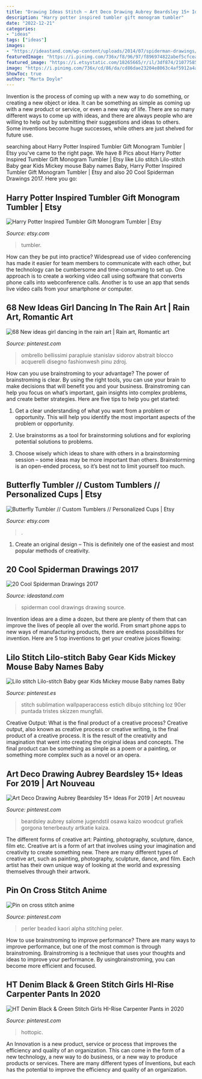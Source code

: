 ```yaml
---
title: "Drawing Ideas Stitch ~ Art Deco Drawing Aubrey Beardsley 15+ Ideas For 2019"
description: "Harry potter inspired tumbler gift monogram tumbler"
date: "2022-12-21"
categories:
- "ideas"
tags: ["ideas"]
images:
- "https://ideastand.com/wp-content/uploads/2014/07/spiderman-drawings/18-spiderman-drawings.jpg"
featuredImage: "https://i.pinimg.com/736x/f8/96/97/f896974822abef5cfcead4072fecd363.jpg"
featured_image: "https://i.etsystatic.com/18265665/r/il/3df874/2107758524/il_794xN.2107758524_c687.jpg"
image: "https://i.pinimg.com/736x/cd/86/da/cd86dae23204e8063c4af5912a4a15f3.jpg"
ShowToc: true
author: "Marta Doyle"
---
```



Invention is the process of coming up with a new way to do something, or creating a new object or idea. It can be something as simple as coming up with a new product or service, or even a new way of life. There are so many different ways to come up with ideas, and there are always people who are willing to help out by submitting their suggestions and ideas to others. Some inventions become huge successes, while others are just shelved for future use.

	

		
searching about Harry Potter Inspired Tumbler Gift Monogram Tumbler | Etsy you've came to the right page. We have 8 Pics about Harry Potter Inspired Tumbler Gift Monogram Tumbler | Etsy like Lilo stitch Lilo-stitch Baby gear Kids Mickey mouse Baby names Baby, Harry Potter Inspired Tumbler Gift Monogram Tumbler | Etsy and also 20 Cool Spiderman Drawings 2017. Here you go:
		
    
## Harry Potter Inspired Tumbler Gift Monogram Tumbler | Etsy

<img loading=lazy src="https://i.etsystatic.com/9643399/r/il/17f965/2126166744/il_794xN.2126166744_2s73.jpg" onerror="this.onerror=null;this.src='https://tse4.mm.bing.net/th?id=OIP.PVRtBRksforSDtmaxuNlngHaJ4&amp;pid=15.1';" alt="Harry Potter Inspired Tumbler Gift Monogram Tumbler | Etsy">

_Source: etsy.com_

>tumbler. 

	

How can they be put into practice?
Widespread use of video conferencing has made it easier for team members to communicate with each other, but the technology can be cumbersome and time-consuming to set up. One approach is to create a working video call using software that converts phone calls into webconference calls. Another is to use an app that sends live video calls from your smartphone or computer.

    
## 68 New Ideas Girl Dancing In The Rain Art | Rain Art, Romantic Art

<img loading=lazy src="https://i.pinimg.com/736x/cd/86/da/cd86dae23204e8063c4af5912a4a15f3.jpg" onerror="this.onerror=null;this.src='https://tse4.mm.bing.net/th?id=OIP.UjRqjMFIPNs15x1u_EMykQAAAA&amp;pid=15.1';" alt="68 New ideas girl dancing in the rain art | Rain art, Romantic art">

_Source: pinterest.com_

>ombrello bellissimi parapluie stanislav sidorov abstrait blocco acquerelli disegno fashionwesh pinu zdroj. 

	

How can you use brainstroming to your advantage?
The power of brainstroming is clear. By using the right tools, you can use your brain to make decisions that will benefit you and your business. Brainstroming can help you focus on what’s important, gain insights into complex problems, and create better strategies. Here are five tips to help you get started: 
1. Get a clear understanding of what you want from a problem or opportunity. This will help you identify the most important aspects of the problem or opportunity. 

2. Use brainstorms as a tool for brainstorming solutions and for exploring potential solutions to problems. 

3. Choose wisely which ideas to share with others in a brainstorming session – some ideas may be more important than others. Brainstorming is an open-ended process, so it’s best not to limit yourself too much.

    
## Butterfly Tumbler // Custom Tumblers // Personalized Cups | Etsy

<img loading=lazy src="https://i.etsystatic.com/18265665/r/il/3df874/2107758524/il_794xN.2107758524_c687.jpg" onerror="this.onerror=null;this.src='https://tse1.mm.bing.net/th?id=OIP.jWMgzI7I1WguiAybeCDHuAHaJ3&amp;pid=15.1';" alt="Butterfly Tumbler // Custom Tumblers // Personalized Cups | Etsy">

_Source: etsy.com_

>. 

	

1. Create an original design – This is definitely one of the easiest and most popular methods of creativity.

    
## 20 Cool Spiderman Drawings 2017

<img loading=lazy src="https://ideastand.com/wp-content/uploads/2014/07/spiderman-drawings/18-spiderman-drawings.jpg" onerror="this.onerror=null;this.src='https://tse4.mm.bing.net/th?id=OIP.JvHVrxBRB95d2HQEqVTGFgHaLG&amp;pid=15.1';" alt="20 Cool Spiderman Drawings 2017">

_Source: ideastand.com_

>spiderman cool drawings drawing source. 

	

Invention ideas are a dime a dozen, but there are plenty of them that can improve the lives of people all over the world. From smart phone apps to new ways of manufacturing products, there are endless possibilities for invention. Here are 5 top inventions to get your creative juices flowing: 

    
## Lilo Stitch Lilo-stitch Baby Gear Kids Mickey Mouse Baby Names Baby

<img loading=lazy src="https://i.pinimg.com/736x/2b/c2/dc/2bc2dc62bbb947132d32b47bd47fa6d3.jpg" onerror="this.onerror=null;this.src='https://tse4.mm.bing.net/th?id=OIP.epbMH1tT-zC3ODqNadPsIwHaHa&amp;pid=15.1';" alt="Lilo stitch Lilo-stitch Baby gear Kids Mickey mouse Baby names Baby">

_Source: pinterest.es_

>stitch sublimation wallpaperaccess estich dibujo stitching loz 90er puntada tristes skizzen mungfali. 

	

Creative Output: What is the final product of a creative process?
Creative output, also known as creative process or creative writing, is the final product of a creative process. It is the result of the creativity and imagination that went into creating the original ideas and concepts. The final product can be something as simple as a poem or a painting, or something more complex such as a novel or an opera.

    
## Art Deco Drawing Aubrey Beardsley 15+ Ideas For 2019 | Art Nouveau

<img loading=lazy src="https://i.pinimg.com/736x/c7/42/d7/c742d704d627bc532210e59bf6c91843.jpg" onerror="this.onerror=null;this.src='https://tse1.mm.bing.net/th?id=OIP.lEPz6wMmZBvm6Sa7sbXevQAAAA&amp;pid=15.1';" alt="Art Deco Drawing Aubrey Beardsley 15+ Ideas For 2019 | Art nouveau">

_Source: pinterest.com_

>beardsley aubrey salome jugendstil osawa kaizo woodcut grafiek gorgona tenerbeauty artkatie kaiza. 

	

The different forms of creative art: Painting, photography, sculpture, dance, film etc.
Creative art is a form of art that involves using your imagination and creativity to create something new. There are many different types of creative art, such as painting, photography, sculpture, dance, and film. Each artist has their own unique way of looking at the world and expressing themselves through their artwork.

    
## Pin On Cross Stitch Anime

<img loading=lazy src="https://i.pinimg.com/736x/44/03/a7/4403a7eb213002b6c9827e52f2c69461.jpg" onerror="this.onerror=null;this.src='https://tse3.mm.bing.net/th?id=OIP.naKRymT-PUG7u4laAZV_6gHaKD&amp;pid=15.1';" alt="Pin on cross stitch anime">

_Source: pinterest.com_

>perler beaded kaori alpha stitching peler. 

	

How to use brainstroming to improve performance?
There are many ways to improve performance, but one of the most common is through brainstroming. Brainstroming is a technique that uses your thoughts and ideas to improve your performance. By usingbrainstroming, you can become more efficient and focused.

    
## HT Denim Black &amp; Green Stitch Girls HI-Rise Carpenter Pants In 2020

<img loading=lazy src="https://i.pinimg.com/736x/f8/96/97/f896974822abef5cfcead4072fecd363.jpg" onerror="this.onerror=null;this.src='https://tse3.mm.bing.net/th?id=OIP.rVBAaOXwisgprpLIf30aDAHaJ_&amp;pid=15.1';" alt="HT Denim Black &amp; Green Stitch Girls HI-Rise Carpenter Pants in 2020">

_Source: pinterest.com_

>hottopic. 

	

An Innovation is a new product, service or process that improves the efficiency and quality of an organization. This can come in the form of a new technology, a new way to do business, or a new way to produce products or services. There are many different types of Inventions, but each has the potential to improve the efficiency and quality of an organization.

